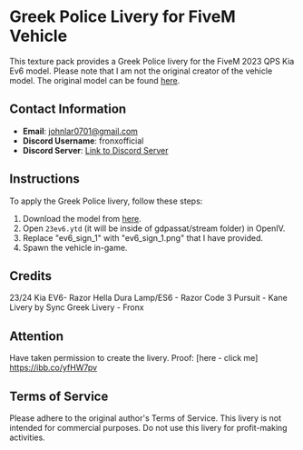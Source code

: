 # Greek  Police Livery for FiveM Vehicle

This texture pack provides a Greek Police livery for the FiveM 2023 QPS Kia Ev6 model. Please note that I am not the original creator of the vehicle model. The original model can be found [here](https://www.lcpdfr.com/downloads/gta5mods/vehiclemodels/46848-2023-qps-kia-ev6-trial-car-fivem-ready/).

## Contact Information
- **Email**: johnlar0701@gmail.com
- **Discord Username**: fronxofficial
- **Discord Server**: [Link to Discord Server](https://discord.gg/kq3vvREwV5)

## Instructions
To apply the Greek Police livery, follow these steps:

1. Download the model from [here](https://www.lcpdfr.com/downloads/gta5mods/vehiclemodels/46848-2023-qps-kia-ev6-trial-car-fivem-ready/).
2. Open `23ev6.ytd` (it will be inside of gdpassat/stream folder) in OpenIV.
3. Replace "ev6_sign_1" with "ev6_sign_1.png" that I have provided.
4. Spawn the vehicle in-game.

## Credits

23/24 Kia EV6- Razor
Hella Dura Lamp/ES6 - Razor
Code 3 Pursuit - Kane
Livery by Sync
Greek Livery - Fronx

## Attention
Have taken permission to create the livery. Proof: [here - click me] https://ibb.co/yfHW7pv

## Terms of Service
Please adhere to the original author's Terms of Service. This livery is not intended for commercial purposes. Do not use this livery for profit-making activities.
